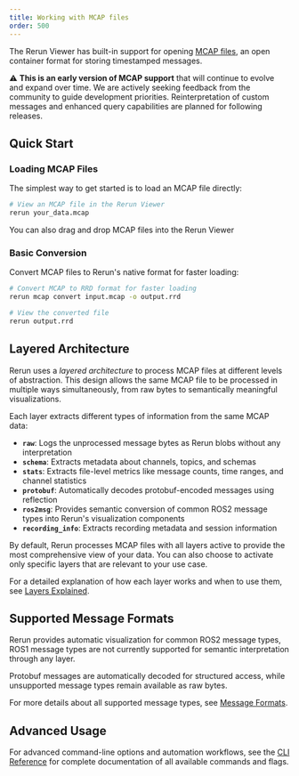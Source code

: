 ```yaml
---
title: Working with MCAP files
order: 500
---
```


The Rerun Viewer has built-in support for opening [MCAP files](https://mcap.dev/), an open container format for storing timestamped messages.

⚠️ **This is an early version of MCAP support** that will continue to evolve and expand over time. We are actively seeking feedback from the community to guide development priorities. Reinterpretation of custom messages and enhanced query capabilities are planned for following releases.

## Quick Start

### Loading MCAP Files

The simplest way to get started is to load an MCAP file directly:

```bash
# View an MCAP file in the Rerun Viewer
rerun your_data.mcap
```

You can also drag and drop MCAP files into the Rerun Viewer

### Basic Conversion

Convert MCAP files to Rerun's native format for faster loading:

```bash
# Convert MCAP to RRD format for faster loading
rerun mcap convert input.mcap -o output.rrd

# View the converted file
rerun output.rrd
```

## Layered Architecture

Rerun uses a _layered architecture_ to process MCAP files at different levels of abstraction. This design allows the same MCAP file to be processed in multiple ways simultaneously, from raw bytes to semantically meaningful visualizations.

Each layer extracts different types of information from the same MCAP data:

- **`raw`**: Logs the unprocessed message bytes as Rerun blobs without any interpretation
- **`schema`**: Extracts metadata about channels, topics, and schemas
- **`stats`**: Extracts file-level metrics like message counts, time ranges, and channel statistics
- **`protobuf`**: Automatically decodes protobuf-encoded messages using reflection
- **`ros2msg`**: Provides semantic conversion of common ROS2 message types into Rerun's visualization components
- **`recording_info`**: Extracts recording metadata and session information

By default, Rerun processes MCAP files with all layers active to provide the most comprehensive view of your data. You can also choose to activate only specific layers that are relevant to your use case.

For a detailed explanation of how each layer works and when to use them, see [Layers Explained](mcap/layers-explained.md).

## Supported Message Formats

Rerun provides automatic visualization for common ROS2 message types, ROS1 message types are not currently supported for semantic interpretation through any layer.

Protobuf messages are automatically decoded for structured access, while unsupported message types remain available as raw bytes.

For more details about all supported message types, see [Message Formats](mcap/message-formats.md).

## Advanced Usage

For advanced command-line options and automation workflows, see the [CLI Reference](mcap/cli-reference.md) for complete documentation of all available commands and flags.
